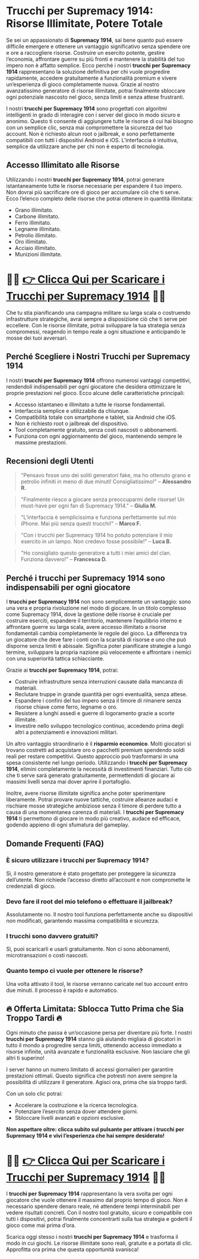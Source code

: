 <h1>Trucchi per Supremacy 1914: Risorse Illimitate, Potere Totale</h1>

<p>Se sei un appassionato di <strong>Supremacy 1914</strong>, sai bene quanto può essere difficile emergere e ottenere un vantaggio significativo senza spendere ore e ore a raccogliere risorse. Costruire un esercito potente, gestire l’economia, affrontare guerre su più fronti e mantenere la stabilità del tuo impero non è affatto semplice. Ecco perché i nostri <strong>trucchi per Supremacy 1914</strong> rappresentano la soluzione definitiva per chi vuole progredire rapidamente, accedere gratuitamente a funzionalità premium e vivere un’esperienza di gioco completamente nuova. Grazie al nostro avanzatissimo generatore di risorse illimitate, potrai finalmente sbloccare ogni potenziale nascosto nel gioco, senza limiti e senza attese frustranti.</p>

<p>I nostri <strong>trucchi per Supremacy 1914</strong> sono progettati con algoritmi intelligenti in grado di interagire con i server del gioco in modo sicuro e anonimo. Questo ti consente di aggiungere tutte le risorse di cui hai bisogno con un semplice clic, senza mai compromettere la sicurezza del tuo account. Non è richiesto alcun root o jailbreak, e sono perfettamente compatibili con tutti i dispositivi Android e iOS. L’interfaccia è intuitiva, semplice da utilizzare anche per chi non è esperto di tecnologia.</p>

<h2>Accesso Illimitato alle Risorse</h2>

<p>Utilizzando i nostri <strong>trucchi per Supremacy 1914</strong>, potrai generare istantaneamente tutte le risorse necessarie per espandere il tuo impero. Non dovrai più sacrificare ore di gioco per accumulare ciò che ti serve. Ecco l’elenco completo delle risorse che potrai ottenere in quantità illimitata:</p>

<ul>
  <li>Grano illimitato.</li>
  <li>Carbone illimitato.</li>
  <li>Ferro illimitato.</li>
  <li>Legname illimitato.</li>
  <li>Petrolio illimitato.</li>
  <li>Oro illimitato.</li>
  <li>Acciaio illimitato.</li>
  <li>Munizioni illimitate.</li>
</ul>

# 🔴🔴 **[👉 Clicca Qui per Scaricare i Trucchi per Supremacy 1914](https://tinyurl.com/LevelUpMobile)** 🔴🔴

<p>Che tu stia pianificando una campagna militare su larga scala o costruendo infrastrutture strategiche, avrai sempre a disposizione ciò che ti serve per eccellere. Con le risorse illimitate, potrai sviluppare la tua strategia senza compromessi, reagendo in tempo reale a ogni situazione e anticipando le mosse dei tuoi avversari.</p>

<h2>Perché Scegliere i Nostri Trucchi per Supremacy 1914</h2>

<p>I nostri <strong>trucchi per Supremacy 1914</strong> offrono numerosi vantaggi competitivi, rendendoli indispensabili per ogni giocatore che desidera ottimizzare le proprie prestazioni nel gioco. Ecco alcune delle caratteristiche principali:</p>

<ul>
  <li>Accesso istantaneo e illimitato a tutte le risorse fondamentali.</li>
  <li>Interfaccia semplice e utilizzabile da chiunque.</li>
  <li>Compatibilità totale con smartphone e tablet, sia Android che iOS.</li>
  <li>Non è richiesto root o jailbreak del dispositivo.</li>
  <li>Tool completamente gratuito, senza costi nascosti o abbonamenti.</li>
  <li>Funziona con ogni aggiornamento del gioco, mantenendo sempre le massime prestazioni.</li>
</ul>

<h2>Recensioni degli Utenti</h2>

<blockquote>
  <p>"Pensavo fosse uno dei soliti generatori fake, ma ho ottenuto grano e petrolio infiniti in meno di due minuti! Consigliatissimo!" – <strong>Alessandro R.</strong></p>
</blockquote>

<blockquote>
  <p>"Finalmente riesco a giocare senza preoccuparmi delle risorse! Un must-have per ogni fan di Supremacy 1914." – <strong>Giulia M.</strong></p>
</blockquote>

<blockquote>
  <p>"L’interfaccia è semplicissima e funziona perfettamente sul mio iPhone. Mai più senza questi trucchi!" – <strong>Marco F.</strong></p>
</blockquote>

<blockquote>
  <p>"Con i trucchi per Supremacy 1914 ho potuto potenziare il mio esercito in un lampo. Non credevo fosse possibile!" – <strong>Luca B.</strong></p>
</blockquote>

<blockquote>
  <p>"Ho consigliato questo generatore a tutti i miei amici del clan. Funziona davvero!" – <strong>Francesca D.</strong></p>
</blockquote>

<h2>Perché i trucchi per Supremacy 1914 sono indispensabili per ogni giocatore</h2>

<p>I <strong>trucchi per Supremacy 1914</strong> non sono semplicemente un vantaggio: sono una vera e propria rivoluzione nel modo di giocare. In un titolo complesso come Supremacy 1914, dove la gestione delle risorse è cruciale per costruire eserciti, espandere il territorio, mantenere l’equilibrio interno e affrontare guerre su larga scala, avere accesso illimitato a risorse fondamentali cambia completamente le regole del gioco. La differenza tra un giocatore che deve fare i conti con la scarsità di risorse e uno che può disporne senza limiti è abissale. Significa poter pianificare strategie a lungo termine, sviluppare la propria nazione più velocemente e affrontare i nemici con una superiorità tattica schiacciante.</p>

<p>Grazie ai <strong>trucchi per Supremacy 1914</strong>, potrai:</p>

<ul>
  <li>Costruire infrastrutture senza interruzioni causate dalla mancanza di materiali.</li>
  <li>Reclutare truppe in grande quantità per ogni eventualità, senza attese.</li>
  <li>Espandere i confini del tuo impero senza il timore di rimanere senza risorse chiave come ferro, legname o oro.</li>
  <li>Resistere a lunghi assedi e guerre di logoramento grazie a scorte illimitate.</li>
  <li>Investire nello sviluppo tecnologico continuo, accedendo prima degli altri a potenziamenti e innovazioni militari.</li>
</ul>

<p>Un altro vantaggio straordinario è il <strong>risparmio economico</strong>. Molti giocatori si trovano costretti ad acquistare oro o pacchetti premium spendendo soldi reali per restare competitivi. Questo approccio può trasformarsi in una spesa consistente nel lungo periodo. Utilizzando i <strong>trucchi per Supremacy 1914</strong>, elimini completamente la necessità di investimenti finanziari. Tutto ciò che ti serve sarà generato gratuitamente, permettendoti di giocare ai massimi livelli senza mai dover aprire il portafoglio.</p>

<p>Inoltre, avere risorse illimitate significa anche poter sperimentare liberamente. Potrai provare nuove tattiche, costruire alleanze audaci e rischiare mosse strategiche ambiziose senza il timore di perdere tutto a causa di una momentanea carenza di materiali. I <strong>trucchi per Supremacy 1914</strong> ti permettono di giocare in modo più creativo, audace ed efficace, godendo appieno di ogni sfumatura del gameplay.</p>

<h2>Domande Frequenti (FAQ)</h2>

<h3>È sicuro utilizzare i trucchi per Supremacy 1914?</h3>
<p>Sì, il nostro generatore è stato progettato per proteggere la sicurezza dell’utente. Non richiede l’accesso diretto all’account e non compromette le credenziali di gioco.</p>

<h3>Devo fare il root del mio telefono o effettuare il jailbreak?</h3>
<p>Assolutamente no. Il nostro tool funziona perfettamente anche su dispositivi non modificati, garantendo massima compatibilità e sicurezza.</p>

<h3>I trucchi sono davvero gratuiti?</h3>
<p>Sì, puoi scaricarli e usarli gratuitamente. Non ci sono abbonamenti, microtransazioni o costi nascosti.</p>

<h3>Quanto tempo ci vuole per ottenere le risorse?</h3>
<p>Una volta attivato il tool, le risorse verranno caricate nel tuo account entro due minuti. Il processo è rapido e automatico.</p>

<h2>🔥 Offerta Limitata: Sblocca Tutto Prima che Sia Troppo Tardi 🔥</h2>

<p>Ogni minuto che passa è un’occasione persa per diventare più forte. I nostri <strong>trucchi per Supremacy 1914</strong> stanno già aiutando migliaia di giocatori in tutto il mondo a progredire senza limiti, ottenendo accesso immediato a risorse infinite, unità avanzate e funzionalità esclusive. Non lasciare che gli altri ti superino!</p>

<p>I server hanno un numero limitato di accessi giornalieri per garantire prestazioni ottimali. Questo significa che potresti non avere sempre la possibilità di utilizzare il generatore. Agisci ora, prima che sia troppo tardi.</p>

<p>Con un solo clic potrai:</p>

<ul>
  <li>Accelerare la costruzione e la ricerca tecnologica.</li>
  <li>Potenziare l’esercito senza dover attendere giorni.</li>
  <li>Sbloccare livelli avanzati e opzioni esclusive.</li>
</ul>

<p><strong>Non aspettare oltre: clicca subito sul pulsante per attivare i trucchi per Supremacy 1914 e vivi l’esperienza che hai sempre desiderato!</strong></p>

# 🔴🔴 **[👉 Clicca Qui per Scaricare i Trucchi per Supremacy 1914](https://tinyurl.com/LevelUpMobile)** 🔴🔴

<p>I <strong>trucchi per Supremacy 1914</strong> rappresentano la vera svolta per ogni giocatore che vuole ottenere il massimo dal proprio tempo di gioco. Non è necessario spendere denaro reale, né attendere tempi interminabili per vedere risultati concreti. Con il nostro tool gratuito, sicuro e compatibile con tutti i dispositivi, potrai finalmente concentrarti sulla tua strategia e goderti il gioco come mai prima d’ora.</p>

<p>Scarica oggi stesso i nostri <strong>trucchi per Supremacy 1914</strong> e trasforma il modo in cui giochi. Le risorse illimitate sono reali, gratuite e a portata di clic. Approfitta ora prima che questa opportunità svanisca!</p>
